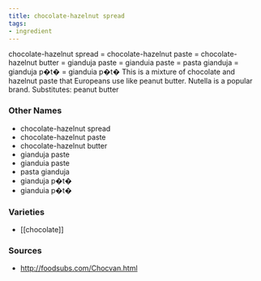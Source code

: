 ```yaml
---
title: chocolate-hazelnut spread
tags:
- ingredient
---
```

chocolate-hazelnut spread = chocolate-hazelnut paste = chocolate-hazelnut butter = gianduja paste = gianduia paste = pasta gianduja = gianduja p�t� = gianduia p�t� This is a mixture of chocolate and hazelnut paste that Europeans use like peanut butter. Nutella is a popular brand. Substitutes: peanut butter

### Other Names

* chocolate-hazelnut spread
* chocolate-hazelnut paste
* chocolate-hazelnut butter
* gianduja paste
* gianduia paste
* pasta gianduja
* gianduja p�t�
* gianduia p�t�

### Varieties

* [[chocolate]]

### Sources
* http://foodsubs.com/Chocvan.html
